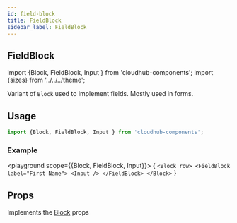 ```yaml
---
id: field-block
title: FieldBlock
sidebar_label: FieldBlock
---
```


## FieldBlock


import {Block, FieldBlock, Input } from 'cloudhub-components';
import {sizes} from '../../../theme';

Variant of `Block` used to  implement fields.
Mostly used in forms.
## Usage

```js
import {Block, FieldBlock, Input } from 'cloudhub-components';
```
### Example

<playground scope={{Block, FieldBlock, Input}}>
{
`<Block row>
    <FieldBlock label="First Name">
        <Input />
    </FieldBlock>
</Block>`
}
</playground>



## Props


Implements the [Block](./Block) props